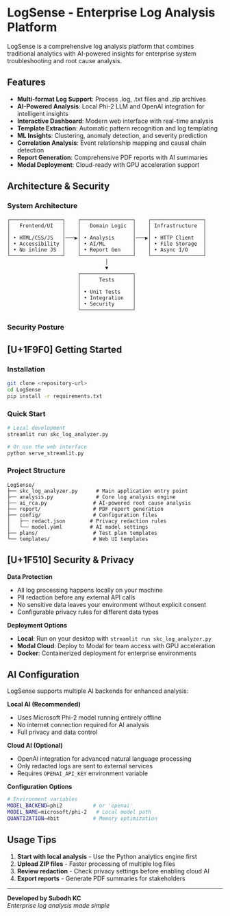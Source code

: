 # LogSense - Enterprise Log Analysis Platform

LogSense is a comprehensive log analysis platform that combines traditional analytics with AI-powered insights for enterprise system troubleshooting and root cause analysis.

## Features

- **Multi-format Log Support**: Process .log, .txt files and .zip archives
- **AI-Powered Analysis**: Local Phi-2 LLM and OpenAI integration for intelligent insights
- **Interactive Dashboard**: Modern web interface with real-time analysis
- **Template Extraction**: Automatic pattern recognition and log templating
- **ML Insights**: Clustering, anomaly detection, and severity prediction
- **Correlation Analysis**: Event relationship mapping and causal chain detection
- **Report Generation**: Comprehensive PDF reports with AI summaries
- **Modal Deployment**: Cloud-ready with GPU acceleration support

## Architecture & Security

### System Architecture
```
┌─────────────────┐    ┌─────────────────┐    ┌─────────────────┐
│   Frontend/UI   │    │   Domain Logic  │    │ Infrastructure  │
│                 │    │                 │    │                 │
│ • HTML/CSS/JS   │───▶│ • Analysis      │───▶│ • HTTP Client   │
│ • Accessibility │    │ • AI/ML         │    │ • File Storage  │
│ • No inline JS  │    │ • Report Gen    │    │ • Async I/O     │
└─────────────────┘    └─────────────────┘    └─────────────────┘
                                │
                                ▼
                       ┌─────────────────┐
                       │      Tests      │
                       │                 │
                       │ • Unit Tests    │
                       │ • Integration   │
                       │ • Security      │
                       └─────────────────┘
```

### Security Posture

## [U+1F9F0] Getting Started

### Installation
```bash
git clone <repository-url>
cd LogSense
pip install -r requirements.txt
```

### Quick Start
```bash
# Local development
streamlit run skc_log_analyzer.py

# Or use the web interface
python serve_streamlit.py
```

### Project Structure
```
LogSense/
├── skc_log_analyzer.py      # Main application entry point
├── analysis.py              # Core log analysis engine
├── ai_rca.py               # AI-powered root cause analysis
├── report/                 # PDF report generation
├── config/                 # Configuration files
│   ├── redact.json        # Privacy redaction rules
│   └── model.yaml         # AI model settings
├── plans/                  # Test plan templates
└── templates/              # Web UI templates
```

## [U+1F510] Security & Privacy

**Data Protection**
- All log processing happens locally on your machine
- PII redaction before any external API calls
- No sensitive data leaves your environment without explicit consent
- Configurable privacy rules for different data types

**Deployment Options**
- **Local**: Run on your desktop with `streamlit run skc_log_analyzer.py`
- **Modal Cloud**: Deploy to Modal for team access with GPU acceleration
- **Docker**: Containerized deployment for enterprise environments

## AI Configuration

LogSense supports multiple AI backends for enhanced analysis:

**Local AI (Recommended)**
- Uses Microsoft Phi-2 model running entirely offline
- No internet connection required for AI analysis
- Full privacy and data control

**Cloud AI (Optional)**
- OpenAI integration for advanced natural language processing
- Only redacted logs are sent to external services
- Requires `OPENAI_API_KEY` environment variable

**Configuration Options**
```bash
# Environment variables
MODEL_BACKEND=phi2          # or 'openai'
MODEL_NAME=microsoft/phi-2   # Local model path
QUANTIZATION=4bit           # Memory optimization
```

## Usage Tips

1. **Start with local analysis** - Use the Python analytics engine first
2. **Upload ZIP files** - Faster processing of multiple log files
3. **Review redaction** - Check privacy settings before enabling cloud AI
4. **Export reports** - Generate PDF summaries for stakeholders

---

**Developed by Subodh KC**  
*Enterprise log analysis made simple*
